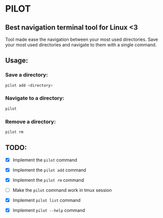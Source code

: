 # PILOT

## Best navigation terminal tool for Linux <3

Tool made ease the navigation between your most used directories.
Save your most used directories and navigate to them with a single command.

## Usage:

### Save a directory:
```bash
pilot add <directory>
```

### Navigate to a directory:
```bash
pilot
```

### Remove a directory:
```bash
pilot rm
```

## TODO:

- [x] Implement the `pilot` command
- [x] Implement the `pilot add` command
- [x] Implement the `pilot rm` command
- [ ] Make the `pilot` command work in tmux session
- [x] Implement `pilot list` command
- [x] Implement `pilot --help` command

